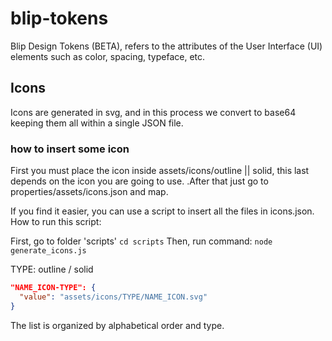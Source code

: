 # blip-tokens
Blip Design Tokens (BETA), refers to the attributes of the User Interface (UI) elements such as color, spacing, typeface, etc.

## Icons
Icons are generated in svg, and in this process we convert to base64 keeping them all within a single JSON file.

### how to insert some icon
First you must place the icon inside assets/icons/outline || solid, this last depends on the icon you are going to use.
.After that just go to properties/assets/icons.json and map.

If you find it easier, you can use a script to insert all the files in icons.json. How to run this script:

First, go to folder 'scripts'
`cd scripts`
Then, run command:
`node generate_icons.js`

TYPE: outline / solid

```json
"NAME_ICON-TYPE": {
  "value": "assets/icons/TYPE/NAME_ICON.svg"
}
```

The list is organized by alphabetical order and type.

